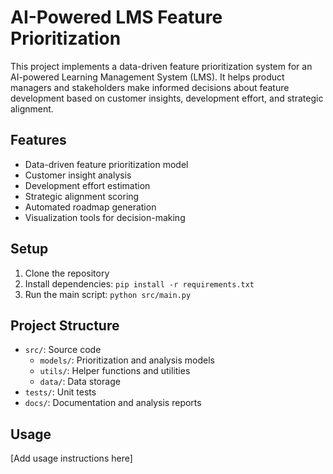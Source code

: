 # AI-Powered LMS Feature Prioritization

This project implements a data-driven feature prioritization system for an AI-powered Learning Management System (LMS). It helps product managers and stakeholders make informed decisions about feature development based on customer insights, development effort, and strategic alignment.

## Features

- Data-driven feature prioritization model
- Customer insight analysis
- Development effort estimation
- Strategic alignment scoring
- Automated roadmap generation
- Visualization tools for decision-making

## Setup

1. Clone the repository
2. Install dependencies: `pip install -r requirements.txt`
3. Run the main script: `python src/main.py`

## Project Structure

- `src/`: Source code
  - `models/`: Prioritization and analysis models
  - `utils/`: Helper functions and utilities
  - `data/`: Data storage
- `tests/`: Unit tests
- `docs/`: Documentation and analysis reports

## Usage

[Add usage instructions here]